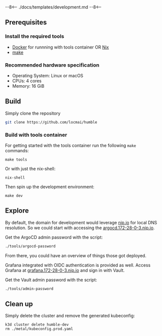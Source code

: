 --8<--
./docs/templates/development.md
--8<--

## Prerequisites

### Install the required tools

- [Docker](https://www.docker.com/) for runnning with tools container OR [Nix](https://nixos.org/manual/nix/stable/installation/installing-binary.html)
- [make](https://www.gnu.org/software/make/manual/make.html)

### Recommended hardware specification

- Operating System: Linux or macOS
- CPUs: 4 cores
- Memory: 16 GiB

## Build

Simply clone the repository

```sh
git clone https://github.com/locmai/humble
```

### Build with tools container

For getting started with the tools container run the following `make` commands:

```shell
make tools
```

Or with just the nix-shell:

```
nix-shell
```

Then spin up the development environment:

```
make dev
```

## Explore

By default, the domain for development would leverage [nip.io](https://nip.io) for local DNS resolution. So we could start with accessing the [argocd.172-28-0-3.nip.io](https://argocd.172-28-0-3.nip.io).

Get the ArgoCD admin password with the script:

```sh
./tools/argocd-password
```

From there, you could have an overview of things those got deployed.

Grafana integrated with OIDC authentication is provided as well. Access Grafana at [grafana.172-28-0-3.nip.io](https://grafana.172-28-0-3.nip.io) and sign in with Vault.

Get the Vault admin password with the script:

```sh
./tools/admin-password
```

## Clean up

Simply delete the cluster and remove the generated kubeconfig:

```
k3d cluster delete humble-dev
rm ./metal/kubeconfig.prod.yaml
```
